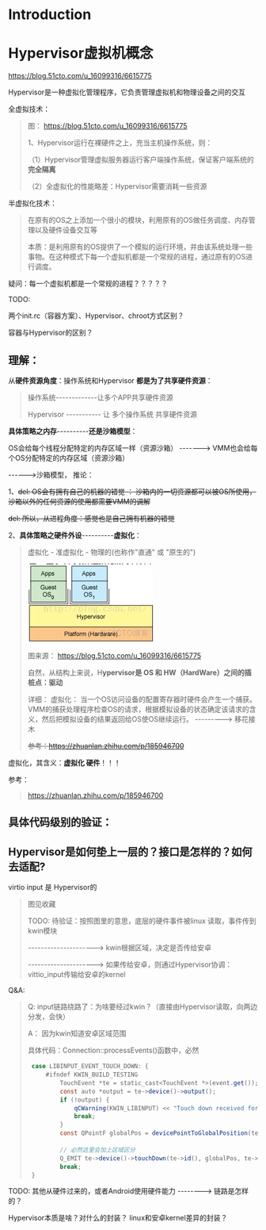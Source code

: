 # Introduction



# Hypervisor虚拟机概念

https://blog.51cto.com/u_16099316/6615775

Hypervisor是一种虚拟化管理程序，它负责管理虚拟机和物理设备之间的交互

全虚拟技术：

> 图： https://blog.51cto.com/u_16099316/6615775
>
> 1、Hypervisor运行在裸硬件之上，充当主机操作系统，则：
>
> （1）Hypervisor管理虚拟服务器运行客户端操作系统，保证客户端系统的**完全隔离**
>
> （2）全虚拟化的性能略差：Hypervisor需要消耗一些资源

半虚拟化技术：

> 在原有的OS之上添加一个很小的模块，利用原有的OS做任务调度、内存管理以及硬件设备交互等
>
> 本质：是利用原有的OS提供了一个模拟的运行环境，并由该系统处理一些事物。在这种模式下每一个虚拟机都是一个常规的进程，通过原有的OS进行调度。

疑问：每一个虚拟机都是一个常规的进程？？？？？

TODO:

两个init.rc（容器方案）、Hypervisor、chroot方式区别？

容器与Hypervisor的区别？

## 理解：

从**硬件资源角度**：操作系统和Hypervisor **都是为了共享硬件资源**：

> 操作系统-------------让多个APP共享硬件资源
>
> Hypervisor -----------  让 多个操作系统 共享硬件资源

**具体策略之内存**----------**还是沙箱模型**：

OS会给每个线程分配特定的内存区域一样（资源沙箱）     ------->   VMM也会给每个OS分配特定的内存区域（资源沙箱）

------>沙箱模型， 推论：

1、~~del: OS会有拥有自己的机器的错觉 ： 沙箱内的一切资源都可以被OS所使用，沙箱以外的任何资源的使用都需要VMM的调解~~

~~del: 所以，从进程角度：感觉也是自己拥有机器的错觉~~

2、**具体策略之硬件外设**----------**虚拟化**：

> 虚拟化 - 准虚拟化 - 物理的(也称作"直通" 或 "原生的")
>
> ![android虚拟机概念 安卓虚拟机技术_android虚拟机概念](虚拟化.assets/03163840_64a289104ee057153.png)
>
> 图来源： https://blog.51cto.com/u_16099316/6615775
>
> 自然，从结构上来说，H**ypervisor是 OS 和  HW（HardWare）之间的插桩点：驱动**
>
> 详细： 虚拟化： 当一个OS访问设备的配置寄存器时硬件会产生一个捕获。VMM的捕获处理程序检查OS的请求，根据模拟设备的状态确定该请求的含义，然后把模拟设备的结果返回给OS使OS继续运行。  --------->  移花接木
>
> ~~参考：https://zhuanlan.zhihu.com/p/185946700~~

虚拟化，其含义：**虚拟化 硬件**！！！

参考：

> https://zhuanlan.zhihu.com/p/185946700

## 具体代码级别的验证：

## Hypervisor是如何垫上一层的？接口是怎样的？如何去适配?

virtio input  是 Hypervisor的

> 图见收藏
>
> 
>
> TODO:  待验证：按照图里的意思，底层的硬件事件被linux 读取，事件传到kwin模块
>
> --------------------->  kwin根据区域，决定是否传给安卓
>
> --------------------->  如果传给安卓，则通过Hypervisor协调： vittio_input传输给安卓的kernel

Q&A:

> Q:   input链路绕路了：为啥要经过kwin？（直接由Hypervisor读取，向两边分发，会快）
>
> A：  因为kwin知道安卓区域范围
>
> 具体代码：Connection::processEvents()函数中，必然
>
> ```java
>  case LIBINPUT_EVENT_TOUCH_DOWN: {
>      #ifndef KWIN_BUILD_TESTING
>          TouchEvent *te = static_cast<TouchEvent *>(event.get());
>          const auto *output = te->device()->output();
>          if (!output) {
>              qCWarning(KWIN_LIBINPUT) << "Touch down received for device with no output assigned";
>              break;
>          }
>          const QPointF globalPos = devicePointToGlobalPosition(te->absolutePos(output->modeSize()), output);
>          
>          // 必然这里会加上区域区分
>          Q_EMIT te->device()->touchDown(te->id(), globalPos, te->time(), te->device());
>          break;
>  }
> ```

TODO:  其他从硬件过来的，或者Android使用硬件能力 --------> 链路是怎样的？

Hypervisor本质是啥？对什么的封装？  linux和安卓kernel差异的封装？

